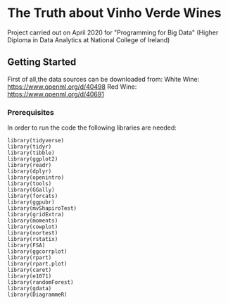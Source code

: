 # The Truth about Vinho Verde Wines

Project carried out on April 2020 for "Programming for Big Data" (Higher Diploma in Data Analytics at National College of Ireland)

## Getting Started

First of all,the data sources can be downloaded from:
White Wine: https://www.openml.org/d/40498
Red Wine: https://www.openml.org/d/40691


### Prerequisites

In order to run the code the following libraries are needed:
```
library(tidyverse) 
library(tidyr)
library(tibble)
library(ggplot2) 
library(readr)
library(dplyr)
library(openintro)
library(tools)
library(GGally)
library(forcats)
library(ggpubr)
library(mvShapiroTest)
library(gridExtra)
library(moments)
library(cowplot)
library(nortest) 
library(rstatix)
library(FSA) 
library(ggcorrplot) 
library(rpart)
library(rpart.plot)
library(caret)
library(e1071)
library(randomForest)
library(gdata)
library(DiagrammeR)
```

